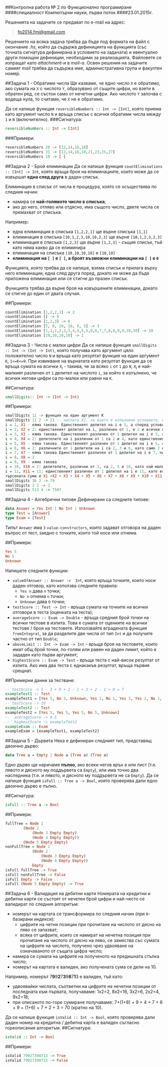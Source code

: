 ##Контролна работа № 2 по Функционално програмиране
####специалност Компютърни науки, първи поток
####23.01.2015г.

Решенията на задачите се предават по e-mail на адрес:

>fp2014.fmi@gmail.com

Решението на всяка задача трябва да бъде под формата на файл с окончание *.hs*, който да съдържа дефиницията на функцията (със точната сигнатура дефинирана в условието на задачата) и евентуално други помощни дефиниции, необходими за реализацията. Файловете се изпращат като *attachment-и* в *mail-a*. Освен решения на задачите самият *mail* трябва да съдържа име, административна група и факултен номер. 

##Задача 1 - Обратими числа
Ще казваме, че едно число `Х` е обратимо, ако сумата на `Х` с числото `Y`, образувано от същите цифри, но взети в обратен ред, се състои само от нечетни цифри. Ако числото `Y` започва с водеща нула, то считаме, че `Х` не е обратимо.

Да се напише функция `reversibleNumbers :: Int -> [Int]`, която приема като аргумент число `N` и връща списък с всички обратими числа между `1` и `N` (включително).
###Сигнатура:
```haskell
reversibleNumbers :: Int -> [Int]
```

###Примери:
```haskell
reversibleNumbers 20 -> [12,14,16,18]
reversibleNumbers 31 -> [12,14,16,18,21,23,25,27]
reversibleNumbers 10 -> [ ]
```

##Задача 2 - Брой елиминации
Да се напише функция `countEliminations :: [Int] -> Int`, която връща броя на елиминациите, които може да се извършат **една след друга** в даден списък.

Елиминация в списък от числа е процедура, която се осъществява по следния начин:
- намира се **най-голямото число в списъка**;
- ако до него, отляво или отдясно, има същото число, двете числа се премахват от списъка.

Например:
- една елиминация в списъка `[1,2,2,1]` ще върне списъка `[1,1]`
- елиминация в списъка `[10,1,2,3,10,10,2,3]` ще върне `[10,1,2,3,2,3]`
- елиминация в списъка `[1,2,3]` ще върне `[1,2,3]` - същия списък, тъй като няма какво да се елиминира
- елиминация на списъка `[10,10,10,10]` е `[10,10]`
- **елиминация на `[ ]` е `[ ]`, а броят възможни елиминации на `[ ]` е `0`**

Функцията, която трябва да се напише, взема списък и прилага върху него елиминации, една след друга поред, докато не може да бъде приложена елиминация или се стигне до празен списък.

Функцията трябва да върне броя на извършените елиминации, докато се стигне до един от двата случая.

##Примери:
```haskell
countElimination [1,2,2,1] -> 2
countElimination [] -> 0
countElimination [1,2,3] -> 0
countElimination [5, 8, 10, 10, 8, 5] -> 3
countElimination [1,1,2,2,3,3,4,4,5,5,6,6,7,7,8,8,9,9,10,10] -> 10
countElimination [10,10,10,10] -> 2
```
##Задача 3 - Числа с малки цифри
Да се напише функция `smallDigits :: Int -> (Int -> Int)`, която получава като аргумент цяло положително число `N` и връща като резултат функция на един аргумент `K`, `1<=K<=9`. При извикване на върнатата като резултат функция да се връща сумата на всички `Х`<sub>i</sub> - такива, че  за всяко `i` от `1` до `N`, `Х`<sub>i</sub> е най-малкият различен от `1` делител на числото `i`, за който е изпълнено, че всички негови цифри са по-малки или равни на `K`.

##Сигнатура:
```haskell
smallDigits:: Int -> (Int -> Int)
```
##Примери:
```haskell
smallDigits 11 -> функция на един аргумент К
smallDigits 11 2 -> 21 -- числата Xi, за които е изпълнено условието, са:
i = 1, X1 - няма такова. Единственият делител на i е 1, а според условието се търсят само делители, различни от 1
i = 2, X2 = 2: единственият делител на i, различен от 1, е 2 и всички негови цифри са по-малки или равни на K = 2
i = 3, X3 - няма такова. Единственият различен от 1 делител на i е 3, а неговите цифри са по-големи от K = 2
i = 4, X4 = 2: делителите на i различни от 1 са 2 и 4, като единственият с цифри по-малки или равни на К = 2 е 2
i = 5, X5 - няма такова. Единственият различен от 1 делител на i е 5, а неговите цифри са по-големи от К = 2
i = 6, X6 = 2: различните от 1 делители на i са 2, 3 и 6, като само 2 е по-малък или равен на К = 2
i = 7, X7 - няма такова.Единственият различен от 1 делител на i е 7, чиито цифри са по-големи от К = 2
i = 8, X8 = 2
i = 9, X9 - няма такова
i = 10, X10 = 2: делителите, различни от 1, са 2, 5 и 10, като най-малкият отговарящ на условието е 2
i = 11, X11 = 11: единственият различен от 1 делител на i е 11, като всички негови цифри са по-малки или равни на К = 2
търсената сума е X1 +X2 + X3 + X4 + X5 + X6 + X7 + X8 + X9 + X10 + X11 = 21
smallDigits 36 2 -> 79
smallDigits 2 2 -> 2
smallDigits 513 4 -> 7507
```

##Задача 4 - Алгебрични типове
Дефинирани са следните типове:
```haskell
data Answer = Yes Int | No Int | Unknown
type Test = [Answer]
type Exam = [Test]
```
Типът `Answer` има `3` `value-constructors`, които задават отговора на даден въпрос от тест, заедно с точките, които той носи или отнема.

##Примери:
```haskell
Yes 5
No 5
Unknown
```

Напишете  следните функции:
- `valueOfAnswer :: Answer ->  Int`, която връща точките, които носи даден отговор, като използва следните правила:
    - `Yes n` дава `n` точки;
    - `No n` отнема `n` точки;
    - `Unknown` дава `0` точки;
- `testScore :: Test -> Int` - връща сумата на точките на всички отговори в теста (оценката на теста);
- `averageScore :: Exam -> Double` - връща средния брой точки на всички тестове в изпита. Това е сумата от оценките на всички тестове / броя на тестовете. Използвайте вградената функция `fromIntegral`, за да разделите две числа от тип `Int` и да получите частно от тип `Double`;
- `aboveLimit :: Int -> Exam -> Int` - връща броя на тестовете, които имат общ брой точки, по-голям или равен на даден лимит, който е зададен като първи аргумент;
- `highestScore :: Exam -> Test` - връща теста с най-висок резултат от изпита. Ако има два теста с еднакакъв резултат, връща първия срещнат.

##Примерни данни за тестване:
```haskell
-- testScore -> 5 - 3 + 0 + 2 - 1 + 3 + 2 - 1 + 0 = 7
exampleTest1 :: Test
exampleTest1 = [Yes 5, No 3, Unknown, Yes 2, No 1, Yes 3, Yes 2, No 1, Unknown]
-- testScore -> 10
exampleTest2 :: Test
exampleTest2 = [Yes 5, Yes 5, Yes 5, No 5, Unknown]
--  averageScore -> 8.5
--  highestScore -> exampleTest2
exampleExam :: Exam
exampleExam = [exampleTest1, exampleTest2]
```

##Задача 5 - Дървета
Нека е дефиниран следният тип, представящ двоично дърво:

```haskell
data Tree a = Empty | Node a (Tree a) (Tree a)
```

Едно дърво ще наричаме **пълно**, ако всеки негов връх е или лист (т.е. лявото и дясното му поддървета са `Empty`), или има точно два наследника (т.е. и лявото, и дясното му поддървета не са `Empty`). Да се напише функция `isFull :: Tree a -> Bool`, която проверява дали едно двоично дърво е пълно. 

##Сигнатура:
```haskell
isFull :: Tree a -> Bool
```

##Примери:
```haskell
fullTree = Node 1
		(Node 2
			(Node 3 Empty Empty)
			(Node 4 Empty Empty))
		(Node 5 Empty Empty)
nonFullTree = Node 1
			(Node 2
				(Node 3 Empty Empty)
				(Node 4 Empty Empty))
			Empty
isFull fullTree -> True
isFull nonFullTree -> False
isFull Empty -> False
isFull (Node 5 Empty Empty) -> True
```

##Задача 6 - Валидация на дебитни карти
Номерата на кредитни и дебитни карти се състоят от нечетен брой цифри и най-често се валидират по следния алгоритъм:
- номерът на картата се трансформира по следния начин (при `0`-базирани индекси):
    - цифрите на четни позиции при прочитане на числото от дясно на ляво се запазват;
    - всяка от цифрите, които се намират на нечетна позиция при прочитане на числото от дясно на ляво, се замества със сумата на цифрите на числото, получено чрез удвояване на означаваното от същата цифра число;
- намира се сумата на цифрите на полученото на предишната стъпка число;
- номерът на картата е валиден, ако получената сума се дели на 10.

Например, номерът 7**9**9**2**7**3**9**8**7**1**3 е валиден, тъй като:
- удвоявайки числата, съответни на цифрите на нечетни позиции от последната към първата, получаваме: 1x2=2, 8x2=16, 3x2=6, 2x2=4, 9x2=18;
- при описаното по-горе сумиране получаваме: 7+(1+8) + 9 + 4 + 7 + 6 + 9 + (1+6) + 7 + 2 + 3 = 70 (кратно на 10). 

Да се напише функция `isValid :: Int -> Bool`, която проверява дали даден номер на кредитна / дебитна карта е валиден съгласно гореописания алгоритъм.
##Сигнатура:
```haskell
isValid :: Int -> Bool
```

##Примери:
```haskell
isValid 79927398713 -> True
isValid 79927398715 -> False
```
